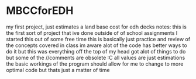 # MBCCforEDH
my first project, just estimates a land base cost for edh decks
notes:
this is the first sort of project that ive done outside of of school assignments
I started this out of some free time
this is basically just practice and review of the concepts covered in class
im aware alot of the code has better ways to do it but this was everything off the top of my head
got alot of things to do but some of the //comments are obsolete :C
all values are just estimations
the basic workings of the program should allow for me to change to more optimal code but thats just a matter of time
